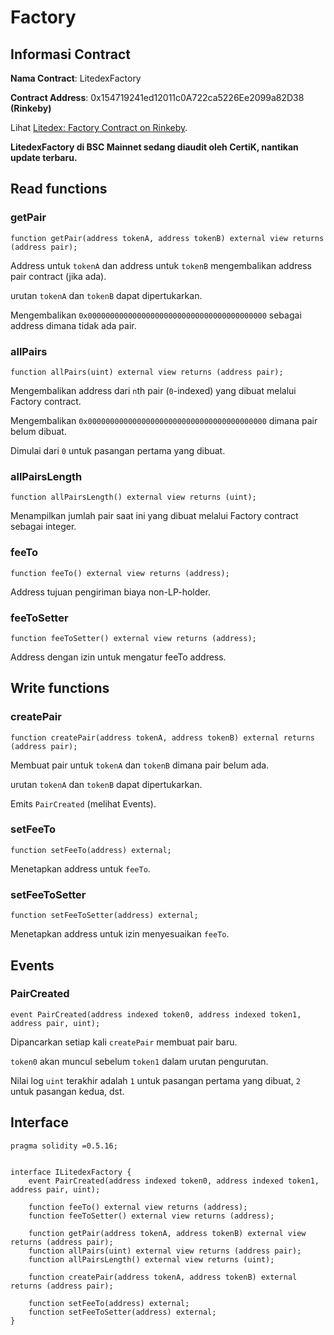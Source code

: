 # Factory

## Informasi Contract

**Nama Contract**: LitedexFactory&#x20;

**Contract Address**: 0x154719241ed12011c0A722ca5226Ee2099a82D38 **(Rinkeby)**

Lihat [Litedex: Factory Contract on Rinkeby](https://rinkeby.etherscan.io/address/0x154719241ed12011c0a722ca5226ee2099a82d38#code).

**LitedexFactory di BSC Mainnet sedang diaudit oleh CertiK, nantikan update terbaru.**

## Read functions

### getPair

```
function getPair(address tokenA, address tokenB) external view returns (address pair);
```

Address untuk `tokenA` dan address untuk `tokenB` mengembalikan address pair contract (jika ada).

urutan `tokenA` dan `tokenB` dapat dipertukarkan.

Mengembalikan `0x0000000000000000000000000000000000000000` sebagai address dimana tidak ada pair.

### allPairs

```
function allPairs(uint) external view returns (address pair);
```

Mengembalikan address dari `n`th pair (`0`-indexed) yang dibuat melalui Factory contract.

Mengembalikan `0x0000000000000000000000000000000000000000` dimana pair belum dibuat.

Dimulai dari `0` untuk pasangan pertama yang dibuat.

### allPairsLength

```
function allPairsLength() external view returns (uint);
```

Menampilkan jumlah pair saat ini yang dibuat melalui Factory contract sebagai integer.

### feeTo

```
function feeTo() external view returns (address);
```

Address tujuan pengiriman biaya non-LP-holder.

### feeToSetter

```
function feeToSetter() external view returns (address);
```

Address dengan izin untuk mengatur  feeTo address.

## Write functions

### createPair

```
function createPair(address tokenA, address tokenB) external returns (address pair);
```

Membuat pair untuk `tokenA` dan `tokenB` dimana pair belum ada.

urutan `tokenA` dan `tokenB` dapat dipertukarkan.

Emits `PairCreated` (melihat Events).

### setFeeTo

```
function setFeeTo(address) external;
```

Menetapkan address untuk `feeTo`.

### setFeeToSetter

```
function setFeeToSetter(address) external;
```

Menetapkan address untuk izin menyesuaikan `feeTo`.

## Events

### PairCreated

```
event PairCreated(address indexed token0, address indexed token1, address pair, uint);
```

Dipancarkan setiap kali `createPair` membuat pair baru.

`token0` akan muncul sebelum `token1` dalam urutan pengurutan.

Nilai log `uint` terakhir adalah `1` untuk pasangan pertama yang dibuat, `2` untuk pasangan kedua, dst.

## Interface

```
pragma solidity =0.5.16;


interface ILitedexFactory {
    event PairCreated(address indexed token0, address indexed token1, address pair, uint);

    function feeTo() external view returns (address);
    function feeToSetter() external view returns (address);

    function getPair(address tokenA, address tokenB) external view returns (address pair);
    function allPairs(uint) external view returns (address pair);
    function allPairsLength() external view returns (uint);

    function createPair(address tokenA, address tokenB) external returns (address pair);

    function setFeeTo(address) external;
    function setFeeToSetter(address) external;
}
```

